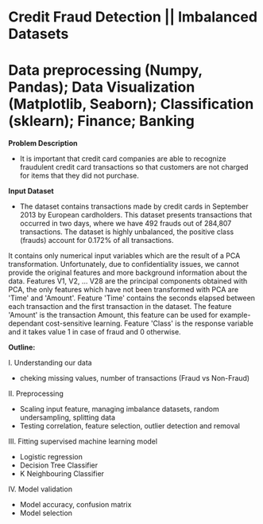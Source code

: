 # Credit Fraud Detection || Imbalanced Datasets
# Data preprocessing (Numpy, Pandas); Data Visualization (Matplotlib, Seaborn); Classification (sklearn); Finance; Banking

**Problem Description**
 - It is important that credit card companies are able to recognize fraudulent credit card transactions so that customers are not charged for items that they did not purchase.

**Input Dataset**
 - The dataset contains transactions made by credit cards in September 2013 by European cardholders.
This dataset presents transactions that occurred in two days, where we have 492 frauds out of 284,807 transactions. The dataset is highly unbalanced, the positive class (frauds) account for 0.172% of all transactions.

It contains only numerical input variables which are the result of a PCA transformation. Unfortunately, due to confidentiality issues, we cannot provide the original features and more background information about the data. Features V1, V2, … V28 are the principal components obtained with PCA, the only features which have not been transformed with PCA are 'Time' and 'Amount'. Feature 'Time' contains the seconds elapsed between each transaction and the first transaction in the dataset. The feature 'Amount' is the transaction Amount, this feature can be used for example-dependant cost-sensitive learning. Feature 'Class' is the response variable and it takes value 1 in case of fraud and 0 otherwise.

**Outline:**

 I. Understanding our data
  - cheking missing values, number of transactions (Fraud vs Non-Fraud)

 II. Preprocessing
  - Scaling input feature, managing imbalance datasets, random undersampling, splitting data
  - Testing correlation, feature selection, outlier detection and removal

 III. Fitting supervised machine learning model
  - Logistic regression
  - Decision Tree Classifier
  - K Neighbouring Classifier
  
 IV. Model validation
  - Model accuracy, confusion matrix
  - Model selection
